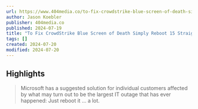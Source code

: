 ```yaml
---
url: https://www.404media.co/to-fix-crowdstrike-blue-screen-of-death-simply-reboot-15-straight-times-microsoft-says/
author: Jason Koebler
publisher: 404media.co
published: 2024-07-19
title: "To Fix CrowdStrike Blue Screen of Death Simply Reboot 15 Straight Times, Microsoft Says"
tags: []
created: 2024-07-20
modified: 2024-07-20
---
```


## Highlights

> Microsoft has a suggested solution for individual customers affected by what may turn out to be the largest IT outage that has ever happened: Just reboot it … a lot.

